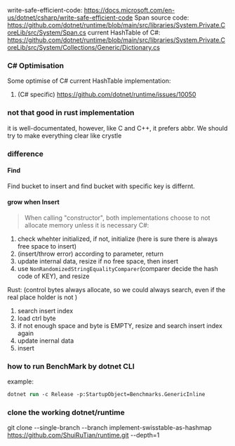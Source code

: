 write-safe-efficient-code: https://docs.microsoft.com/en-us/dotnet/csharp/write-safe-efficient-code
Span source code: https://github.com/dotnet/runtime/blob/main/src/libraries/System.Private.CoreLib/src/System/Span.cs
current HashTable of C#: https://github.com/dotnet/runtime/blob/main/src/libraries/System.Private.CoreLib/src/System/Collections/Generic/Dictionary.cs

### C# Optimisation 
Some optimise of C# current HashTable implementation:
1. (C# specific) https://github.com/dotnet/runtime/issues/10050

### not that good in rust implementation
it is well-documentated, however, like C and C++, it prefers abbr. We should try to make everything clear like crystle

### difference

#### Find
Find bucket to insert and find bucket with specific key is differnt.

#### grow when Insert
> When calling "constructor", both implementations choose to not allocate memory unless it is necessary
C#:
1. check whehter initialized, if not, initialize
(here is sure there is always free space to insert)
2. (insert/throw error) according to parameter, return
3. update internal data, resize if no free space, then insert
4. use `NonRandomizedStringEqualityComparer`(comparer decide the hash code of KEY), and resize

Rust:
(control bytes always allocate, so we could always search, even if the real place holder is not )
1. search insert index
2. load ctrl byte
3. if not enough space and byte is EMPTY, resize and search insert index again
4. update inernal data
5. insert

### how to run BenchMark by dotnet CLI
example:
``` ps
dotnet run -c Release -p:StartupObject=Benchmarks.GenericInline
```

### clone the working dotnet/runtime
git clone --single-branch --branch implement-swisstable-as-hashmap https://github.com/ShuiRuTian/runtime.git --depth=1